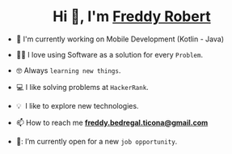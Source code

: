 <!--Header-->
<h1 align="center">Hi 👋, I'm <a href="https://freddy.com](https://github.com/FreddyRobert17" target="blank">Freddy Robert</a></h1>

<!--Intro start-->
- 📱 I'm currently working on Mobile Development (Kotlin - Java)

- :technologist: I love using Software as a solution for every `Problem`.

- :nerd_face: Always `learning new things`.

- :computer: I like solving problems at `HackerRank`.

- 💡 &nbsp;I like to explore new technologies.

- 📫 How to reach me **freddy.bedregal.ticona@gmail.com**

- 🙌: I’m currently open for a new `job opportunity`.
<!--Intro end-->
